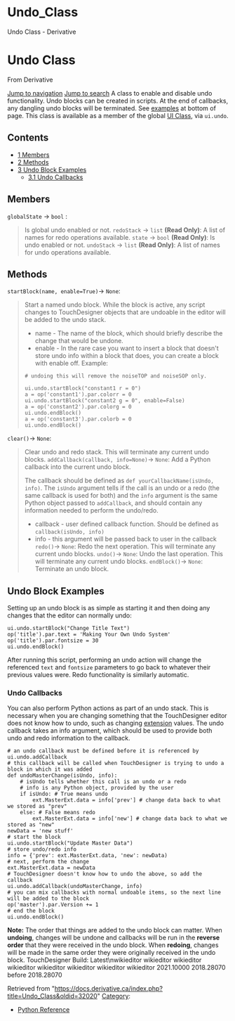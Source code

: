 

# Undo_Class

Undo Class - Derivative




# Undo Class
From Derivative

[Jump to navigation](#mw-head)
[Jump to search](#searchInput)
A class to enable and disable undo functionality. Undo blocks can be created in scripts. At the end of callbacks, any dangling undo blocks will be terminated. See [examples](#Undo_Block_Examples) at bottom of page.
This class is available as a member of the global [UI Class](UI_Class.html "UI Class"), via `ui.undo`.
  

## Contents
* [1 Members](#Members)
* [2 Methods](#Methods)
* [3 Undo Block Examples](#Undo_Block_Examples)
  + [3.1 Undo Callbacks](#Undo_Callbacks)
## Members
`globalState` → `bool` :
> Is global undo enabled or not.
`redoStack` → `list` **(Read Only)**:
> A list of names for redo operations available.
`state` → `bool` **(Read Only)**:
> Is undo enabled or not.
`undoStack` → `list` **(Read Only)**:
> A list of names for undo operations available.
## Methods
`startBlock(name, enable=True)`→ `None`:
> Start a named undo block. While the block is active, any script changes to TouchDesigner objects that are undoable in the editor will be added to the undo stack.
> 
> * name - The name of the block, which should briefly describe the change that would be undone.
> * enable - In the rare case you want to insert a block that doesn't store undo info within a block that does, you can create a block with enable off. Example:
> 
> ```
> # undoing this will remove the noiseTOP and noiseSOP only.
> 
> ui.undo.startBlock("constant1 r = 0")
> a = op('constant1').par.colorr = 0
> ui.undo.startBlock("constant2 g = 0", enable=False)
> a = op('constant2').par.colorg = 0
> ui.undo.endBlock()
> a = op('constant3').par.colorb = 0
> ui.undo.endBlock()
> 
> ```
`clear()`→ `None`:
> Clear undo and redo stack. This will terminate any current undo blocks.
`addCallback(callback, info=None)`→ `None`:
> Add a Python callback into the current undo block.
> 
> The callback should be defined as `def yourCallbackName(isUndo, info)`. The `isUndo` argument tells if the call is an undo or a redo (the same callback is used for both) and the `info` argument is the same Python object passed to `addCallback`, and should contain any information needed to perform the undo/redo.
> 
> * callback - user defined callback function. Should be defined as `callback(isUndo, info)`
> * info - this argument will be passed back to user in the callback
`redo()`→ `None`:
> Redo the next operation. This will terminate any current undo blocks.
`undo()`→ `None`:
> Undo the last operation. This will terminate any current undo blocks.
`endBlock()`→ `None`:
> Terminate an undo block.
## Undo Block Examples
Setting up an undo block is as simple as starting it and then doing any changes that the editor can normally undo:
```
ui.undo.startBlock("Change Title Text")
op('title').par.text = 'Making Your Own Undo System'
op('title').par.fontsize = 30
ui.undo.endBlock()
```
After running this script, performing an undo action will change the referenced `text` and `fontsize` parameters to go back to whatever their previous values were. Redo functionality is similarly automatic.
### Undo Callbacks
You can also perform Python actions as part of an undo stack. This is necessary when you are changing something that the TouchDesigner editor does not know how to undo, such as changing [extension](Extensions.html "Extensions") values. The undo callback takes an info argument, which should be used to provide both undo and redo information to the callback.
```
# an undo callback must be defined before it is referenced by ui.undo.addCallback
# this callback will be called when TouchDesigner is trying to undo a block in which it was added
def undoMasterChange(isUndo, info):
	# isUndo tells whether this call is an undo or a redo
    # info is any Python object, provided by the user
	if isUndo: # True means undo
    	ext.MasterExt.data = info['prev'] # change data back to what we stored as "prev"
    else: # False means redo
        ext.MasterExt.data = info['new'] # change data back to what we stored as "new"
newData = 'new stuff'
# start the block
ui.undo.startBlock("Update Master Data")
# store undo/redo info
info = {'prev': ext.MasterExt.data, 'new': newData) 
# next, perform the change
ext.MasterExt.data = newData
# TouchDesigner doesn't know how to undo the above, so add the callback
ui.undo.addCallback(undoMasterChange, info)
# you can mix callbacks with normal undoable items, so the next line will be added to the block
op('master').par.Version += 1 
# end the block
ui.undo.endBlock()
```
**Note:** The order that things are added to the undo block can matter. When **undoing**, changes will be undone and callbacks will be run in the **reverse order** that they were received in the undo block. When **redoing**, changes will be made in the same order they were originally received in the undo block.
TouchDesigner Build: 
Latest\nwikieditor
wikieditor
wikieditor
wikieditor
wikieditor
wikieditor
wikieditor
wikieditor
2021.10000
2018.28070
before 2018.28070

Retrieved from "<https://docs.derivative.ca/index.php?title=Undo_Class&oldid=32020>"
[Category](Special_Categories.html "Special:Categories"):
* [Python Reference](Category_Python_Reference.html "Category:Python Reference")
